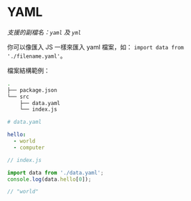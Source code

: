 # YAML

_支援的副檔名：`yaml` 及 `yml`_

你可以像匯入 JS 一樣來匯入 yaml 檔案，如： `import data from './filename.yaml'`。

檔案結構範例：

```bash
.
├── package.json
└── src
    ├── data.yaml
    └── index.js
```

```yaml
# data.yaml

hello:
  - world
  - computer
```

```js
// index.js

import data from './data.yaml';
console.log(data.hello[0]);

// "world"
```
